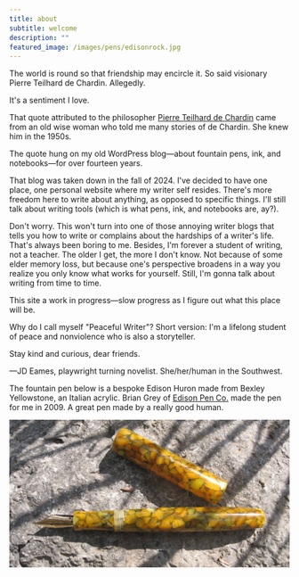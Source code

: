 ```yaml
---
title: about
subtitle: welcome
description: ""
featured_image: /images/pens/edisonrock.jpg
---
```



The world is round so that friendship may encircle it. So said visionary Pierre Teilhard de Chardin. Allegedly. 

It's a sentiment I love.

That quote attributed to the philosopher <a href="https://www.britannica.com/biography/Pierre-Teilhard-de-Chardin">Pierre Teilhard de Chardin</a> came from an old wise woman who told me many stories of de Chardin. She knew him in the 1950s.

The quote hung on my old WordPress blog—about fountain pens, ink, and notebooks—for over fourteen years.

That blog was taken down in the fall of 2024. I've decided to have one place, one personal website where my writer self resides. There's more freedom here to write about anything, as opposed to specific things. I'll still talk about writing tools (which is what pens, ink, and notebooks are, ay?).

Don't worry. This won't turn into one of those annoying writer blogs that tells you how to write or complains about the hardships of a writer's life. That's always been boring to me. Besides, I'm forever a student of writing, not a teacher. The older I get, the more I don't know. Not because of some elder memory loss, but because one's perspective broadens in a way you realize you only know what works for yourself. Still, I'm gonna talk about writing from time to time.

This site a work in progress—slow progress as I figure out what this place will be.


Why do I call myself "Peaceful Writer"? Short version: I'm a lifelong student of peace and nonviolence who is also a storyteller.

Stay kind and curious, dear friends.

—JD Eames, playwright turning novelist. She/her/human in the Southwest.

The fountain pen below is a bespoke Edison Huron made from Bexley Yellowstone, an Italian acrylic. Brian Grey of [Edison Pen Co.](https://edisonpen.com) made the pen for me in 2009. A great pen made by a really good human.


![featured photo: Edison Huron made from Bexley Yellowstone acrylic](/images/pens/edisonrock.jpg)
